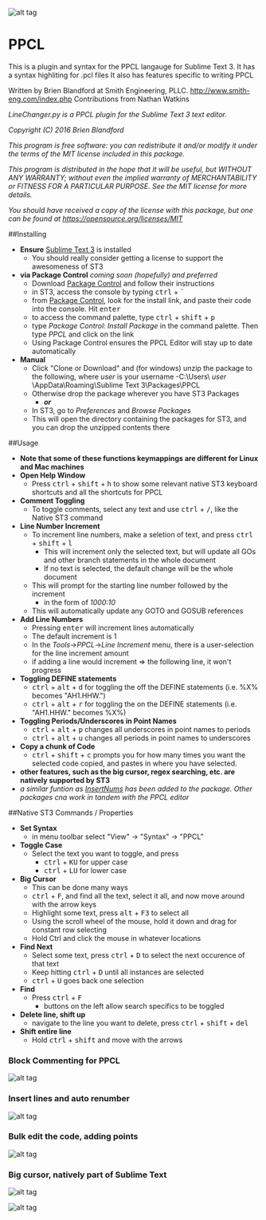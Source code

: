 ![alt tag](https://cloud.githubusercontent.com/assets/10290469/15780076/ef8afc0a-296d-11e6-862a-abc5fa1eb382.png)

# PPCL

This is a plugin and syntax for the PPCL langauge for Sublime Text 3.
It has a syntax highliting for .pcl files
It also has features specific to writing PPCL


Written by Brien Blandford at Smith Engineering, PLLC.
http://www.smith-eng.com/index.php
Contributions from Nathan Watkins


*LineChanger.py is a PPCL plugin for the Sublime Text 3 text editor.*

*Copyright (C) 2016  Brien Blandford*

*This program is free software: you can redistribute it and/or modify*
*it under the terms of the MIT license included in this package.*

*This program is distributed in the hope that it will be useful,*
*but WITHOUT ANY WARRANTY; without even the implied warranty of*
*MERCHANTABILITY or FITNESS FOR A PARTICULAR PURPOSE.  See the*
*MIT license for more details.*

*You should have received a copy of the license with this package,*
*but one can be found at <https://opensource.org/licenses/MIT>*



##Installing
- **Ensure** [Sublime Text 3](https://www.sublimetext.com/3) is installed
	- You should really consider getting a license to support the awesomeness of ST3
- **via Package Control** *coming soon (hopefully) and preferred*
	- Download [Package Control](https://packagecontrol.io/) and follow their instructions
	- in ST3, access the console by typing <kbd>ctrl</kbd> + <kbd>`</kbd>
	- from [Package Control](https://packagecontrol.io/), look for the install link, and paste their code into the console.  Hit <kbd>enter</kbd>
	- to access the command palette, type  <kbd>ctrl</kbd> + <kbd>shift</kbd> + <kbd>p</kbd>
	- type *Package Control: Install Package* in the command palette. Then type *PPCL* and click on the link 
	- Using Package Control ensures the PPCL Editor will stay up to date automatically
- **Manual**
	- Click "Clone or Download" and (for windows) unzip the package to the following, where *user* is your username
		-C:\Users\ *user* \AppData\Roaming\Sublime Text 3\Packages\PPCL
	- Otherwise drop the package wherever you have ST3 Packages
		- ***or***
	- In ST3, go to *Preferences* and *Browse Packages*
	- This will open the directory containing the packages for ST3, and you can drop the unzipped contents there

##Usage
- **Note that some of these functions keymappings are different for Linux and Mac machines**
- **Open Help Window**
	- Press <kbd>ctrl</kbd> + <kbd>shift</kbd> + <kbd>h</kbd> to show some relevant native ST3 keyboard shortcuts and all the shortcuts for PPCL
- **Comment Toggling**
	- To toggle comments, select any text and use <kbd>ctrl</kbd> + <kbd>/</kbd>, like the Native ST3 command
- **Line Number Increment**
	- To increment line numbers, make a seletion of text, and press <kbd>ctrl</kbd> + <kbd>shift</kbd> + <kbd>l</kbd>
		- This will increment only the selected text, but will update all GOs and other branch statements in the whole document
		- If no text is selected, the default change will be the whole document
	- This will prompt for the starting line number followed by the increment
		- in the form of *1000:10*
	- This will automatically update any GOTO and GOSUB references
- **Add Line Numbers**
	- Pressing <kbd>enter</kbd> will increment lines automatically
	- The default increment is 1
	- In the *Tools*->*PPCL*->*Line Increment* menu, there is a user-selection for the line increment amount
	- if adding a line would increment => the following line, it won't progress
- **Toggling DEFINE statements**
	- <kbd>ctrl</kbd> + <kbd>alt</kbd> + <kbd>d</kbd> for toggling the off the DEFINE statements (i.e. %X% becomes "AH1.HHW.")
	- <kbd>ctrl</kbd> + <kbd>alt</kbd> + <kbd>r</kbd> for toggling the on the DEFINE statements (i.e. "AH1.HHW." becomes %X%)
- **Toggling Periods/Underscores in Point Names**
	- <kbd>ctrl</kbd> + <kbd>alt</kbd> + <kbd>p</kbd> changes all underscores in point names to periods
	- <kbd>ctrl</kbd> + <kbd>alt</kbd> + <kbd>u</kbd> changes all periods in point names to underscores
- **Copy a chunk of Code**
	- <kbd>ctrl</kbd> + <kbd>shift</kbd> + <kbd>c</kbd> prompts you for how many times you want the selected code copied, and pastes in where you have selected.
- **other features, such as the big cursor, regex searching, etc. are natively supported by ST3**
- *a similar funtion as [InsertNums](https://packagecontrol.io/packages/Insert%20Nums) has been added to the package.  Other packages cna work in tandem with the PPCL editor*


##Native ST3 Commands / Properties
- **Set Syntax**
	- in menu toolbar select "View" -> "Syntax" -> "PPCL"
- **Toggle Case**
	- Select the text you want to toggle, and press
		- <kbd>ctrl</kbd> + <kbd>KU</kbd> for upper case
		- <kbd>ctrl</kbd> + <kbd>LU</kbd> for lower case
- **Big Cursor**
	- This can be done many ways
	- <kbd>ctrl</kbd> + <kbd>F</kbd>, and find all the text, select it all, and now move around with the arrow keys
	- Highlight some text, press <kbd>alt</kbd> + <kbd>F3</kbd> to select all
	- Using the scroll wheel of the mouse, hold it down and drag for constant row selecting
	- Hold Ctrl and click the mouse in whatever locations
- **Find Next**
	- Select some text, press <kbd>ctrl</kbd> + <kbd>D</kbd> to select the next occurence of that text
	- Keep hitting <kbd>ctrl</kbd> + <kbd>D</kbd> until all instances are selected
	- <kbd>ctrl</kbd> + <kbd>U</kbd> goes back one selection
- **Find**
	- Press <kbd>ctrl</kbd> + <kbd>F</kbd>
		- buttons on the left allow search specifics to be toggled
- **Delete line, shift up**
	- navigate to the line you want to delete, press <kbd>ctrl</kbd> + <kbd>shift</kbd> + <kbd>del</kbd>
- **Shift entire line**
	- Hold <kbd>ctrl</kbd> + <kbd>shift</kbd> and move with the arrows

### Block Commenting for PPCL
![alt tag](https://cloud.githubusercontent.com/assets/10290469/15620019/c507b5c4-2425-11e6-9e0f-a3697ecbd0c0.gif)


### Insert lines and auto renumber
![alt tag](https://cloud.githubusercontent.com/assets/10290469/15620027/cf0ff4fa-2425-11e6-9f33-26dbe2314918.gif)


### Bulk edit the code, adding points
![alt tag](https://cloud.githubusercontent.com/assets/10290469/15620036/db199fe4-2425-11e6-8818-cf13ffe7d25f.gif)


### Big cursor, natively part of Sublime Text
![alt tag](https://cloud.githubusercontent.com/assets/10290469/15620038/dfa1561a-2425-11e6-9572-2213421cac3d.gif)

![alt tag](https://cloud.githubusercontent.com/assets/10290469/15780076/ef8afc0a-296d-11e6-862a-abc5fa1eb382.png)
